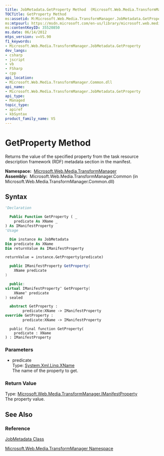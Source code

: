 ```yaml
---
title: JobMetadata.GetProperty Method  (Microsoft.Web.Media.TransformManager)
TOCTitle: GetProperty Method
ms:assetid: M:Microsoft.Web.Media.TransformManager.JobMetadata.GetProperty(System.Xml.Linq.XName)
ms:mtpsurl: https://msdn.microsoft.com/en-us/library/microsoft.web.media.transformmanager.jobmetadata.getproperty(v=VS.90)
ms:contentKeyID: 35520850
ms.date: 06/14/2012
mtps_version: v=VS.90
f1_keywords:
- Microsoft.Web.Media.TransformManager.JobMetadata.GetProperty
dev_langs:
- csharp
- jscript
- vb
- FSharp
- cpp
api_location:
- Microsoft.Web.Media.TransformManager.Common.dll
api_name:
- Microsoft.Web.Media.TransformManager.JobMetadata.GetProperty
api_type:
- Managed
topic_type:
- apiref
- kbSyntax
product_family_name: VS
---
```


# GetProperty Method

Returns the value of the specified property from the task resource description framework (RDF) metadata section in the manifest.

**Namespace:**  [Microsoft.Web.Media.TransformManager](microsoft-web-media-transformmanager-namespace.md)  
**Assembly:**  Microsoft.Web.Media.TransformManager.Common (in Microsoft.Web.Media.TransformManager.Common.dll)

## Syntax

```vb
'Declaration

  Public Function GetProperty ( _
    predicate As XName _
) As IManifestProperty
'Usage

  Dim instance As JobMetadata
Dim predicate As XName
Dim returnValue As IManifestProperty

returnValue = instance.GetProperty(predicate)
```

```csharp
  public IManifestProperty GetProperty(
    XName predicate
)
```

```cpp
  public:
virtual IManifestProperty^ GetProperty(
    XName^ predicate
) sealed
```

``` fsharp
  abstract GetProperty : 
        predicate:XName -> IManifestProperty 
override GetProperty : 
        predicate:XName -> IManifestProperty 
```

```jscript
  public final function GetProperty(
    predicate : XName
) : IManifestProperty
```

### Parameters

  - predicate  
    Type: [System.Xml.Linq.XName](https://msdn.microsoft.com/library/bb347810)  
    The name of the property to get.  

### Return Value

Type: [Microsoft.Web.Media.TransformManager.IManifestProperty](imanifestproperty-interface-microsoft-web-media-transformmanager.md)  
The property value.  

## See Also

### Reference

[JobMetadata Class](jobmetadata-class-microsoft-web-media-transformmanager.md)

[Microsoft.Web.Media.TransformManager Namespace](microsoft-web-media-transformmanager-namespace.md)

